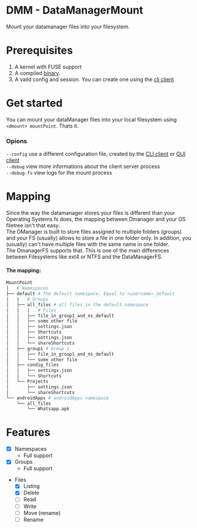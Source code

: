 # DMM - DataManagerMount
Mount your datamanager files into your filesystem.

# Prerequisites
1. A kernel with FUSE support
2. A compiled [binary](https://github.com/DataManager-Go/DMM---DataManagerMount/releases).
3. A vaild config and session. You can create one using the [cli client](https://github.com/DataManager-Go/DataManagerCLI)

# Get started
You can mount your dataManager files into your local filesystem using `<dmount> mountPoint`. Thats it.<br>

### Opions
`--config` use a different configuration file, created by the [CLI client](https://github.com/DataManager-Go/DataManagerCLI) or [GUI client](https://github.com/DataManager-Go/DataManagerGUI)<br>
`--debug` view more informations about the client server process<br>
`--debug-fs` view logs for the mount process<br>

# Mapping
Since the way the datamanager stores your files is different than your Operating Systems fs does, the mapping between Dmanager and your OS filetree isn't that easy.<br>
The DManager is built to store files assigned to multiple folders (groups) and your FS (usually) allows to store a file in one folder only. In addition, you (usually) can't have multiple files with the same name in one folder.<br>
The DmanagerFS supports that. This is one of the main differences between Filesystems like ext4 or NTFS and the DataManagerFS.<br>

#### The mapping:
```bash
MountPoint
│   # Namespaces
├── default # The default namespace. Equal to <username>_default
|   |   # Groups
│   ├── all_files # all files in the default namespace
|   |   |   # Files
│   │   ├── file_in_group1_and_ns_default
│   │   ├── some other file
│   │   ├── settings.json
│   │   ├── Shortcuts
│   │   ├── settings.json
│   │   └── shareShortcuts
│   ├── group1 # Group 1
│   │   ├── file_in_group1_and_ns_default
│   │   └── some other file
│   ├── condig_files
│   │   ├── settings.json
│   │   └── Shortcuts
│   └── Projects
│       ├── settings.json
│       └── shareShortcuts
└── androidApps # androidApps namespace
    └── all_files
        └── Whatsapp.apk
```

# Features
- [x] Namespaces
    - Full support
- [x] Groups
    - Full support
- Files
    - [x] Listing
    - [x] Delete
    - [ ] Read
    - [ ] Write
    - [ ] Move (rename)
    - [ ] Rename